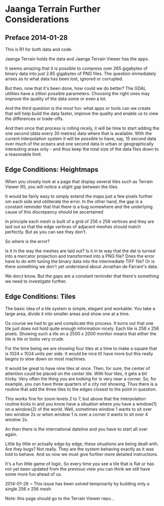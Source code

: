 Jaanga Terrain Further Considerations
=====================================


## Preface 2014-01-28
This is R1 for both data and code.

Jaanga Terrain holds the data and Jaanga Terrain Viewer has the apps.

It seems amazing that it is possible to compress over 265 gigabytes of binary data into just 2.85 gigabytes of PNG files. The question immediately arises as to what data has been lost, ignored or corrupted.

But then, now that it's been done, how could we do better? The GDAL utilities have a zillion possible parameters. Choosing the right ones may improve the quality of the data some or even a lot.

And the third question is the most fun: what apps or tools can we create that will help build the data faster, improve the quality and enable us to view the differences or trade-offs.

And then once that process is rolling nicely, it will be time to start adding the one second (data every 30 metres) data where that is available. With the current interpolation system it will be possible to have, say, 15 second data over much of the oceans and one second data in urban or geographically interesting areas only - and thus keep the total size of the data files down to a reasonable limit.


 
## Edge Conditions: Heightmaps

When you closely look at a page that display several tiles such as Terrain Viewer R5, you will notice a slight gap between the tiles.

It would be fairly easy to simply extend the maps just a few pixels further om each side and obliterate the error. In the other hand, the gap is a constant reminder that that there is a bug somewhere and the underlying cause of this discrepancy should be ascertained

In principle each mesh is built of a grid of 256 x 256 vertices and they are laid out so that the edge vertices of adjacent meshes should match perfectly. But as you can see they don't.

So where is the error?

Is it in the way the meshes are laid out? Is it in te way that the dat is turned into a mercator projection and transformed into a PNG file? Does the error have to do with tuning the binary data into the intermediate TIFF file? Or is there something we don't yet understand about Jonathan de Farrant's data.

We don;t know. But the gaps are a constant reminder that there's something we need to investigate further.

 
## Edge Conditions: Tiles

The basic idea of a tile system is simple, elegant and workable: You take a large area, divide it into smaller areas and show one at a time.

Os course we had to go and complicate this process. It turns out that one tile just does not hold quite enough information nicely. Each tile is 256 x 256 pixels. Showing such a tile on a 2500 x 2000 monitor means that either the tile is tile or looks very crude.

For the time being we are showing four tiles at a time to make a square that is 1024 x 1024 units per side. It would be nice t0 have more but this really begins to slow down on most machines.

It would be great to have nine tiles at once. Then, for sure, the center of attention could be placed on the center tile. With four tiles, it gets a bit tricky. Very often the thing you are looking for is very near a corner. So, for example, you can have three quarters of a city not showing. Thus there is a routine that add the three tiles to the edges closest to the point in question.  

This works fine for zoom levels 2 to 7, but above that the interpolation routine kicks in and you know have a situation where you have a window(1) on a window(2) of the world. Well, sometimes window 1 wants to sit over two window 2s or when window 1 is over a corner it wants to sit over 4 window 2s.

An then there is the international dateline and you have to start all over again.

Little by little or actually edge by edge, these situations are being dealt with. Are they bugs? Not really. They are the system behaving exactly as it was told to behave. And so now we must give further more detailed instructions.

It's a fun little game of logic. So every time you see a tile that is flat or has not yet been updated from the previous view you can think we still have some more fun ahead of us.


2014-01-28 ~ This issue has been solved temproarily by building only a single 256 x 256 mesh

Note: this page should go to the Terrain Viewer repo...

